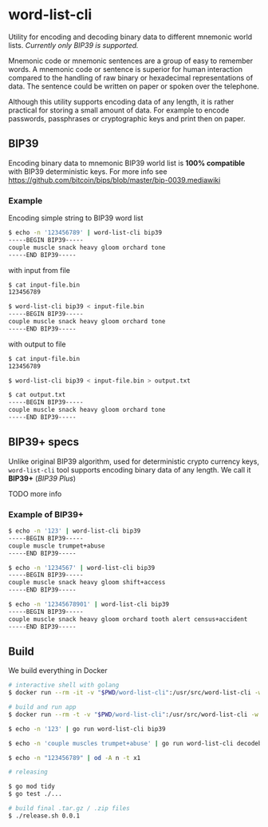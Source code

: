 # word-list-cli

Utility for encoding and decoding binary data to different mnemonic world lists. _Currently only BIP39 is supported._

Mnemonic code or mnemonic sentences are a group of easy to remember words. A mnemonic code or sentence is superior for human interaction compared to the handling of raw binary or hexadecimal representations of data. The sentence could be written on paper or spoken over the telephone.

Although this utility supports encoding data of any length, it is rather practical for storing a small amount of data. For example to encode passwords, passphrases or cryptographic keys and print then on paper.

## BIP39

Encoding binary data to mnemonic BIP39 world list is **100% compatible** with BIP39 deterministic keys. For more info see https://github.com/bitcoin/bips/blob/master/bip-0039.mediawiki

### Example

Encoding simple string to BIP39 word list

```sh
$ echo -n '123456789' | word-list-cli bip39
-----BEGIN BIP39-----
couple muscle snack heavy gloom orchard tone
-----END BIP39-----
```

with input from file

```sh
$ cat input-file.bin
123456789

$ word-list-cli bip39 < input-file.bin
-----BEGIN BIP39-----
couple muscle snack heavy gloom orchard tone
-----END BIP39-----
```

with output to file

```sh
$ cat input-file.bin
123456789

$ word-list-cli bip39 < input-file.bin > output.txt

$ cat output.txt
-----BEGIN BIP39-----
couple muscle snack heavy gloom orchard tone
-----END BIP39-----
```

## BIP39+ specs

Unlike original BIP39 algorithm, used for deterministic crypto currency keys, `word-list-cli` tool supports encoding binary data of any length. We call it **BIP39+** (_BIP39 Plus_)

TODO more info

### Example of BIP39+

```sh
$ echo -n '123' | word-list-cli bip39
-----BEGIN BIP39-----
couple muscle trumpet+abuse
-----END BIP39-----

$ echo -n '1234567' | word-list-cli bip39
-----BEGIN BIP39-----
couple muscle snack heavy gloom shift+access
-----END BIP39-----

$ echo -n '12345678901' | word-list-cli bip39
-----BEGIN BIP39-----
couple muscle snack heavy gloom orchard tooth alert census+accident
-----END BIP39-----
```

## Build

We build everything in Docker

```sh
# interactive shell with golang
$ docker run --rm -it -v "$PWD/word-list-cli":/usr/src/word-list-cli -w /usr/src/word-list-cli golang:latest

# build and run app
$ docker run --rm -t -v "$PWD/word-list-cli":/usr/src/word-list-cli -w /usr/src/word-list-cli golang:latest go run word-list-cli

$ echo -n '123' | go run word-list-cli bip39

$ echo -n 'couple muscles trumpet+abuse' | go run word-list-cli decodebip39 > out.bin

$ echo -n "123456789" | od -A n -t x1

# releasing

$ go mod tidy
$ go test ./...

# build final .tar.gz / .zip files
$ ./release.sh 0.0.1
```
